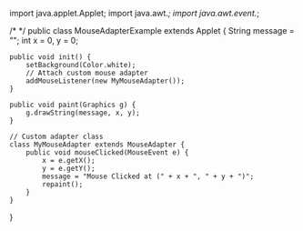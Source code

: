 import java.applet.Applet;
import java.awt.*;
import java.awt.event.*;

/* <applet code="MouseAdapterExample" width=400 height=300></applet> */
public class MouseAdapterExample extends Applet {
    String message = "";
    int x = 0, y = 0;

    public void init() {
        setBackground(Color.white);
        // Attach custom mouse adapter
        addMouseListener(new MyMouseAdapter());
    }

    public void paint(Graphics g) {
        g.drawString(message, x, y);
    }

    // Custom adapter class
    class MyMouseAdapter extends MouseAdapter {
        public void mouseClicked(MouseEvent e) {
            x = e.getX();
            y = e.getY();
            message = "Mouse Clicked at (" + x + ", " + y + ")";
            repaint();
        }
    }
}
